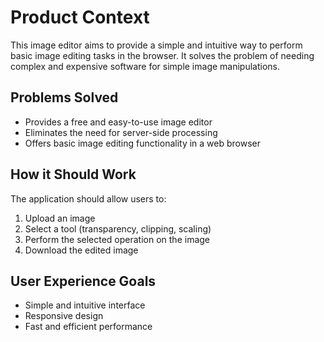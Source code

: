 # Product Context

This image editor aims to provide a simple and intuitive way to perform basic image editing tasks in the browser. It solves the problem of needing complex and expensive software for simple image manipulations.

## Problems Solved

- Provides a free and easy-to-use image editor
- Eliminates the need for server-side processing
- Offers basic image editing functionality in a web browser

## How it Should Work

The application should allow users to:

1. Upload an image
2. Select a tool (transparency, clipping, scaling)
3. Perform the selected operation on the image
4. Download the edited image

## User Experience Goals

- Simple and intuitive interface
- Responsive design
- Fast and efficient performance
